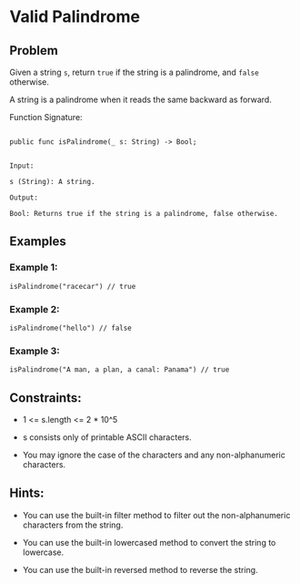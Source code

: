 # Valid Palindrome
## Problem

Given a string `s`, return `true` if the string is a palindrome, and `false` otherwise.

A string is a palindrome when it reads the same backward as forward.

Function Signature:

```motoko

public func isPalindrome(_ s: String) -> Bool;

```

```plaintext

Input:

s (String): A string.

Output:

Bool: Returns true if the string is a palindrome, false otherwise.

```

## Examples
### Example 1:

```motoko
isPalindrome("racecar") // true
```

### Example 2:

```motoko
isPalindrome("hello") // false
```

### Example 3:

```motoko
isPalindrome("A man, a plan, a canal: Panama") // true
```

## Constraints:

- 1 <= s.length <= 2 * 10^5

- s consists only of printable ASCII characters.

- You may ignore the case of the characters and any non-alphanumeric characters.

## Hints:

- You can use the built-in filter method to filter out the non-alphanumeric characters from the string.

- You can use the built-in lowercased method to convert the string to lowercase.

- You can use the built-in reversed method to reverse the string.

